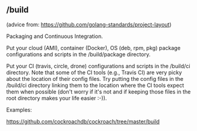 ## /build
(advice from: https://github.com/golang-standards/project-layout)

Packaging and Continuous Integration.

Put your cloud (AMI), container (Docker), OS (deb, rpm, pkg) package configurations and scripts in the /build/package directory.

Put your CI (travis, circle, drone) configurations and scripts in the /build/ci directory. Note that some of the CI tools (e.g., Travis CI) are very picky about the location of their config files. Try putting the config files in the /build/ci directory linking them to the location where the CI tools expect them when possible (don't worry if it's not and if keeping those files in the root directory makes your life easier :-)).

Examples:

https://github.com/cockroachdb/cockroach/tree/master/build
